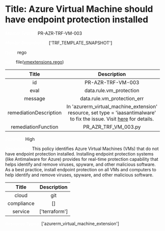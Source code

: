 



# Title: Azure Virtual Machine should have endpoint protection installed


***<font color="white">Master Test Id:</font>*** PR-AZR-TRF-VM-003

***<font color="white">Master Snapshot Id:</font>*** ['TRF_TEMPLATE_SNAPSHOT']

***<font color="white">type:</font>*** rego

***<font color="white">rule:</font>*** file([vmextensions.rego])  
  
  
  
  

|Title|Description|
| :---: | :---: |
|id|PR-AZR-TRF-VM-003|
|eval|data.rule.vm_protection|
|message|data.rule.vm_protection_err|
|remediationDescription|In 'azurerm_virtual_machine_extension' resource, set type = 'iaasantimalware' to fix the issue. Visit <a href='https://registry.terraform.io/providers/hashicorp/azurerm/latest/docs/resources/virtual_machine_extension#type' target='_blank'>here</a> for details.|
|remediationFunction|PR_AZR_TRF_VM_003.py|


***<font color="white">Severity:</font>*** High

***<font color="white">Description:</font>*** This policy identifies Azure Virtual Machines (VMs) that do not have endpoint protection installed. Installing endpoint protection systems (like Antimalware for Azure) provides for real-time protection capability that helps identify and remove viruses, spyware, and other malicious software. As a best practice, install endpoint protection on all VMs and computers to help identify and remove viruses, spyware, and other malicious software.  
  
  

|Title|Description|
| :---: | :---: |
|cloud|git|
|compliance|[]|
|service|['terraform']|


***<font color="white">Resource Types:</font>*** ['azurerm_virtual_machine_extension']


[vmextensions.rego]: https://github.com/prancer-io/prancer-compliance-test/tree/master/azure/terraform/vmextensions.rego

